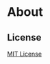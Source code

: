 # About 

## License

[MIT License](https://github.com/Gaohaoyang/gaohaoyang.github.io/blob/master/LICENSE.md)
